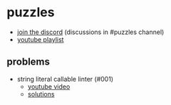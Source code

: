 puzzles
=======

- [join the discord] (discussions in #puzzles channel)
- [youtube playlist]

[join the discord]: https://discord.gg/xDKGPaW
[youtube playlist]: https://www.youtube.com/playlist?list=PLWBKAf81pmOZdQZfVoWFPu0GyvGwmCWNr

## problems

- string literal callable linter (#001)
    - [youtube video](https://youtu.be/KWjGyDflNKQ)
    - [solutions](./solutions/ep001)
